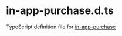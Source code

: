 # in-app-purchase.d.ts

TypeScript definition file for [in-app-purchase](https://github.com/voltrue2/in-app-purchase)

